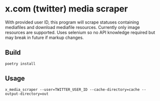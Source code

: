 # x.com (twitter) media scraper

With provided user ID, this program will scrape statuses containing mediafiles and download mediafile resources.
Currently only image resources are supported. Uses selenium so no API knowledge required but may break in future if markup changes.


## Build

```
poetry install
```

## Usage

```
x_media_scraper --user=TWITTER_USER_ID --cache-directory=cache --output-directory=out
```

